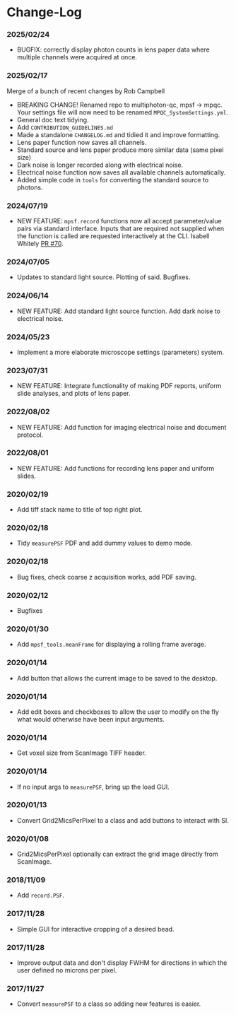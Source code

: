 
# Change-Log


### 2025/02/24
* BUGFIX: correctly display photon counts in lens paper data where multiple channels were acquired at once.

### 2025/02/17
Merge of a bunch of recent changes by Rob Campbell
* BREAKING CHANGE! Renamed repo to multiphoton-qc, mpsf -> mpqc. Your settings file will
  now need to be renamed `MPQC_SystemSettings.yml`.
* General doc text tidying. 
* Add `CONTRIBUTION_GUIDELINES.md`
* Made a standalone `CHANGELOG.md` and tidied it and improve formatting.
* Lens paper function now saves all channels.
* Standard source and lens paper produce more similar data (same pixel size)
* Dark noise is longer recorded along with electrical noise.
* Electrical noise function now saves all available channels automatically. 
* Added simple code in `tools` for converting the standard source to photons. 


### 2024/07/19
* NEW FEATURE: `mpsf.record` functions now all accept parameter/value pairs via standard interface.
Inputs that are required not supplied when the function is called are requested interactively at the CLI. Isabell Whitely [PR #70](https://github.com/SWC-Advanced-Microscopy/measurePSF/pull/70).


### 2024/07/05
* Updates to standard light source. Plotting of said. Bugfixes.

### 2024/06/14
* NEW FEATURE: Add standard light source function. Add dark noise to electrical noise.

### 2024/05/23
* Implement a more elaborate microscope settings (parameters) system.

### 2023/07/31
* NEW FEATURE: Integrate functionality of making PDF reports, uniform slide analyses, and plots of lens paper. 

### 2022/08/02
* NEW FEATURE: Add function for imaging electrical noise and document protocol.

### 2022/08/01
* NEW FEATURE: Add functions for recording lens paper and uniform slides.

### 2020/02/19
* Add tiff stack name to title of top right plot.

### 2020/02/18
* Tidy `measurePSF` PDF and add dummy values to demo mode.

### 2020/02/18
* Bug fixes, check coarse z acquisition works, add PDF saving.

### 2020/02/12
* Bugfixes

### 2020/01/30
* Add `mpsf_tools.meanFrame` for displaying a rolling frame average.

### 2020/01/14
* Add button that allows the current image to be saved to the desktop.

### 2020/01/14
* Add edit boxes and checkboxes to allow the user to modify on the fly what would otherwise have been input arguments.

### 2020/01/14
* Get voxel size from ScanImage TIFF header.

### 2020/01/14
* If no input args to `measurePSF`, bring up the load GUI.

### 2020/01/13
* Convert Grid2MicsPerPixel to a class and add buttons to interact with SI.

### 2020/01/08
* Grid2MicsPerPixel optionally can extract the grid image directly from ScanImage.

### 2018/11/09
* Add `record.PSF`.

### 2017/11/28
* Simple GUI for interactive cropping of a desired bead.

### 2017/11/28
* Improve output data and don't display FWHM for directions in which the user defined no microns per pixel.

### 2017/11/27
* Convert `measurePSF` to a class so adding new features is easier.



